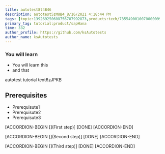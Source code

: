 ```yaml
---
title: autotest8t4B46
description: autotest5zM8B4_8/16/2021 4:18:44 PM
tags: [topic:139269250608756787992873,products:tech/73554900100700000996,tutorial:experience/advanced]
primary_tag: tutorial:product/sapHana
time: 332
author_profile: https://github.com/ksAutotests
author_name: ksAutotests
---
```

### You will learn
- You will learn this
- and that

autotest tutorial text6zJPKB

## Prerequisites
- Prerequisute1
- Prerequisute2
- Prerequisute3

[ACCORDION-BEGIN [](First step)]
[DONE]
[ACCORDION-END]

[ACCORDION-BEGIN [](Second step)]
[DONE]
[ACCORDION-END]

[ACCORDION-BEGIN [](Third step)]
[DONE]
[ACCORDION-END]

